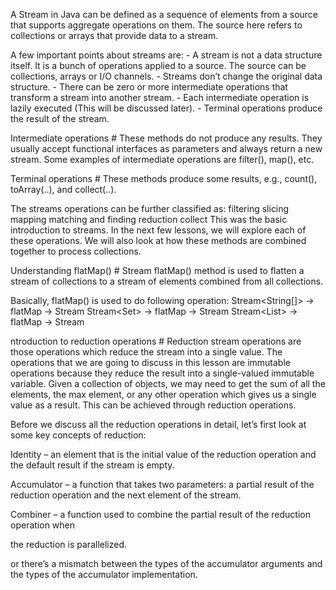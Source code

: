 A Stream in Java can be defined as a sequence of elements from a source that supports aggregate operations on them. The source here refers to collections or arrays that provide data to a stream.

A few important points about streams are:
    - A stream is not a data structure itself. It is a bunch of operations applied to a source. The source can be collections, arrays or I/O channels.
    - Streams don’t change the original data structure.
    - There can be zero or more intermediate operations that transform a stream into another stream.
    - Each intermediate operation is lazily executed (This will be discussed later).
    - Terminal operations produce the result of the stream.

Intermediate operations #
These methods do not produce any results. They usually accept functional interfaces as parameters and always return a new stream. Some examples of intermediate operations are filter(), map(), etc.

Terminal operations #
These methods produce some results, e.g., count(), toArray(..), and collect(..).

The streams operations can be further classified as:
    filtering
    slicing
    mapping
    matching and finding
    reduction
    collect
This was the basic introduction to streams. In the next few lessons, we will explore each of these operations. We will also look at how these methods are combined together to process collections.


Understanding flatMap() #
Stream flatMap() method is used to flatten a stream of collections to a stream of elements combined from all collections.

Basically, flatMap() is used to do following operation:
    Stream<String[]> -> flatMap -> Stream<String>
    Stream<Set<String>> -> flatMap -> Stream<String>
    Stream<List<String>> -> flatMap -> Stream<String>

ntroduction to reduction operations #
Reduction stream operations are those operations which reduce the stream into a single value. The operations that we are going to discuss in this lesson are immutable operations because they reduce the result into a single-valued immutable variable. Given a collection of objects, we may need to get the sum of all the elements, the max element, or any other operation which gives us a single value as a result. This can be achieved through reduction operations.

Before we discuss all the reduction operations in detail, let’s first look at some key concepts of reduction:

Identity – an element that is the initial value of the reduction operation and the default result if the stream is empty.

Accumulator – a function that takes two parameters: a partial result of the reduction operation and the next element of the stream.

Combiner – a function used to combine the partial result of the reduction operation when

the reduction is parallelized.

or there’s a mismatch between the types of the accumulator arguments and the types of the accumulator implementation.

